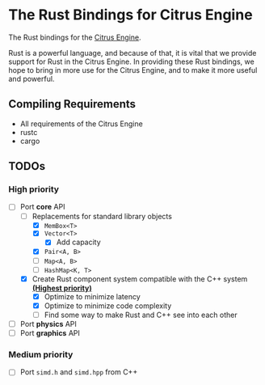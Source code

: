 # The Rust Bindings for Citrus Engine

The Rust bindings for the [Citrus Engine](https://github.com/team-citrus/engine/).

Rust is a powerful language, and because of that, it is vital that we provide support for Rust in the Citrus Engine.
In providing these Rust bindings, we hope to bring in more use for the Citrus Engine, and to make it more useful and powerful.

## Compiling Requirements

- All requirements of the Citrus Engine
- rustc
- cargo

## TODOs

### High priority

- [ ] Port **core** API
  - [ ] Replacements for standard library objects
    - [x] `MemBox<T>`
    - [x] `Vector<T>`
      - [x] Add capacity
    - [x] `Pair<A, B>`
    - [ ] `Map<A, B>`
    - [ ] `HashMap<K, T>`
  - [x] Create Rust component system compatible with the C++ system **<ins>(Highest priority)</ins>**
    - [x] Optimize to minimize latency
    - [x] Optimize to minimize code complexity
    - [ ] Find some way to make Rust and C++ see into each other
- [ ] Port **physics** API
- [ ] Port **graphics** API

### Medium priority

- [ ] Port `simd.h` and `simd.hpp` from C++
